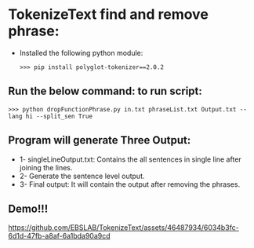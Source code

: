 # TokenizeText find and remove phrase:

- Installed the following python module:
    ```
    >>> pip install polyglot-tokenizer==2.0.2
    ```

## Run the below command: to run script:
```
>>> python dropFunctionPhrase.py in.txt phraseList.txt Output.txt --lang hi --split_sen True
```

## Program will generate Three Output:
- 1- singleLineOutput.txt: Contains the all sentences in single line after joining the lines.
- 2- Generate the sentence level output.
- 3- Final output: It will contain the output after removing the phrases.


## Demo!!!

https://github.com/EBSLAB/TokenizeText/assets/46487934/6034b3fc-6d1d-47fb-a8af-6a1bda90a9cd
